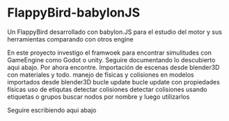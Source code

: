 # FlappyBird-babylonJS
Un FlappyBird  desarrollado con babylon.JS para el estudio del motor y sus herramientas comparando con otros engine

En este proyecto investigo el framwoek para encontrar simulitudes con GameEngine como Godot o unity.
Seguire documentando lo descubierto aqui abajo.
Por ahora encontre.
Importación de escenas desde blender3D con materiales y todo.
manejo de físicas y colisiones en modelos importados desde blender3D
bucle update
bucle update con propiedades físicas
uso de etiqutas
detectar colisiones
detectar colisiones usando etiquetas o grupos
buscar nodos por nombre y luego utilizarlos

Seguire escribiendo aqui abajo

